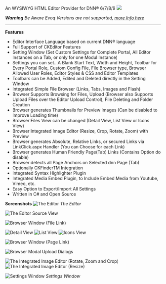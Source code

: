 An WYSIWYG HTML Editor Provider for DNN® 6/7/8/9
![](http://www.watchersnet.de/Portals/0/LogoCKEditor.png)

_**Warning** Be Aware Evoq Versions are not supported, [more Info here](https://dnnckeditor.codeplex.com/workitem/7873)_

* * *

**Features**

*   Editor Interface Language based on current DNN® language
*   Full Support of CKEditor Features
*   Setting Window (Set Custom Settings for Complete Portal, All Editor Instances on a Tab, or only for one Modul Instance)
*   Settings you can set...A Blank Start Text, Width and Height, Toolbar for Every Portal Role, Custom Config File, File Browser type, Browser Allowed User Roles, Editor Styles & CSS and Editor Templates
*   Toolbars can be Added, Edited and Deleted directly in the Setting Window
*   Integrated Simple File Browser (Links, Tabs, Images and Flash)
*   Browser Supports Browsing for Files, Upload (Browser also Supports Upload Files over the Editor Upload Control), File Deleting and Folder Creation
*   Browser generates Thumbnails for Preview Images (Can be disabled to Improve Loading time)
*   Browser Files View can be changed (Detail View, List View or Icons View)
*   Browser Integrated Image Editor (Resize, Crop, Rotate, Zoom) with Preview
*   Browser generates Absolute, Relative Links, or secured Links via LinkClick.aspx Handler (You can Choose for each Link)
*   Browser generates Human Friendly Page(Tab) Links (Contains Option do disable)
*   Browser detects all Page Anchors on Selected dnn Page (Tab)
*   Optionally CKFinderTM Integration
*   Integrated Syntax Highlighter Plugin
*   Integrated Media Embed Plugin, to Include Embed Media from Youtube, Vimeo, etc.
*   Easy Option to Export/Import All Settings
*   Written in C# and Open Source

**Screenshots**
![The Editor](http://www.watchersnet.de/Portals/0/screenshots/dnn/ScreenShotCKEditorProvider.jpg "The Editor")
_The Editor_

![The Editor Source View](http://www.watchersnet.de/Portals/0/screenshots/dnn/CKEditorSourceView.png "The Editor Source View")

![Browser Window (File Link)](http://www.watchersnet.de/Portals/0/screenshots/dnn/CKEditorBrowser.jpg "Browser Window (File Link)")

![Detail View](http://www.watchersnet.de/Portals/0/screenshots/dnn/CKEditordetailview.png "Detail View")
![List View](http://www.watchersnet.de/Portals/0/screenshots/dnn/CKEditorlistview.png "List View")
![Icons View](http://www.watchersnet.de/Portals/0/screenshots/dnn/CKEditoriconsview.png "Icons View")

![Browser Window (Page Link)](http://www.watchersnet.de/Portals/0/screenshots/dnn/CKEditorBrowser2.jpg "Browser Window (Page Link)")

![Browser Modal Upload Dialogs](http://www.watchersnet.de/Portals/0/screenshots/dnn/dnnUploadDialog.png "Browser Modal Upload Dialogs")

![The Integrated Image Editor (Rotate, Zoom and Crop)](http://www.watchersnet.de/Portals/0/screenshots/dnn/CKEditorImageEditor.jpg "The Integrated Image Editor (Rotate, Zoom and Crop)")![The Integrated Image Editor (Resize)](http://www.watchersnet.de/Portals/0/screenshots/dnn/CKEditorImageEditor2.jpg "The Integrated Image Editor (Resize)")

![Settings Window](http://www.watchersnet.de/Portals/0/screenshots/dnn/CKEditorSettings.jpg "Settings Window")
_Settings Window_

